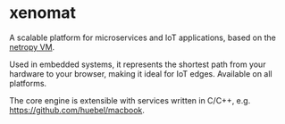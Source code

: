 # xenomat

A scalable platform for microservices and IoT applications, based on the [netropy VM](https://netropy.online).

Used in embedded systems, it represents the shortest path from your hardware to your browser, making it ideal for IoT edges. Available on all platforms.

The core engine is extensible with services written in C/C++, e.g. https://github.com/huebel/macbook.
